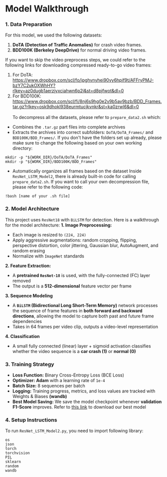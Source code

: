 # Model Walkthrough
### 1. Data Preparation

For this model, we used the following datasets:
1. **DoTA (Detection of Traffic Anomalies)** for crash video frames.
2. **BDD100K (Berkeley DeepDrive)** for normal driving video frames.

If you want to skip the video preprocess steps, we could refer to the following links for downloading compressed ready-to-go video frames:
1. For DoTA: https://www.dropbox.com/scl/fo/ipghvnyhei90vy6hpif9t/AFFryPMJ-bzY7C2ukOXWhHY?rlkey=az0dugb1aerzjyxciahwn6p2j&st=d8pjfwot&dl=0
2. For BDD100K: https://www.dropbox.com/scl/fi/8nj6s9hg0e2v9b5av9bzb/BDD_Frames.tar.gz?rlkey=osk9dhokl938eurmtucjkvnkr&st=ka0zrwl6&dl=0<br><br>
To decompress all the datasets, please refer to ```prepare_data2.sh``` which:
- Combines the ```.tar.gz``` part files into complete archives
- Extracts the archives into correct subfolders: ```DoTA/DoTA_Frames/``` and ```BDD100K/BDD_Frames/```. If you don't have the folders set up already, please make sure to change the following based on your own working directory:
```
mkdir -p "${WORK_DIR}/DoTA/DoTA_Frames"
mkdir -p "${WORK_DIR}/BDD100K/BDD_Frames"
```
- Automatically organizes all frames based on the dataset
Inside ```ResNet_LSTM_Model2```, there is already built-in code for calling ```prepare_data2.sh```. If you want to call your own decompression file, please refer to the following code:
```
!bash [name of your .sh file]
```

### 2. Model Architecture
This project uses ```ResNet18``` with ```BiLSTM``` for detection. Here is a walkthrough for the model architecture:
**1. Image Preprocessing:**
- Each image is resized to ```(224, 224)```
- Apply aggressive augmentations: random cropping, flipping, perspective distortion, color jittering, Gaussian blur, AutoAugment, and random erasing
- Normalize with ```ImageNet``` standards

**2. Feature Extraction:**
- A **pretrained ```ResNet-18```** is used, with the fully-connected (FC) layer removed
- The output is a **512-dimensional** feature vector per frame

**3. Sequence Modeling**
- A **```BiLSTM``` (Bidirectional Long Short-Term Memory)** network processes the sequence of frame features in **both forward and backward directions**, allowing the model to capture both past and future frame dependencies
- Takes in 64 frames per video clip, outputs a video-level representation

**4. Classification**
- A small fully connected (linear) layer + sigmoid activation classifies whether the video sequence is a **car crash (1)** or **normal (0)**

### 3. Training Strategy
- **Loss Function:** Binary Cross-Entropy Loss (BCE Loss)
- **Optimizer:** **Adam** with a learning rate of ```1e-4```
- **Batch Size:** 8 sequences per batch
- **Logging:** Training progress, metrics, and loss values are tracked with Weights & Biases **(wandb)**
- **Best Model Saving:** We save the model checkpoint whenever **validation F1-Score** improves. Refer to [this link](https://www.dropbox.com/scl/fi/qksu11abxyb2twa9tgk22/best_model.pth?rlkey=z4x840us19b2iulypkv6rr7bd&st=ix85yh6p&dl=0) to download our best model

### 4. Setup Instructions
To run ```ResNet_LSTM_Model2.py```, you need to import following library:
```
os
json
torch
torchvision
PIL
sklearn
random
wandb
```
